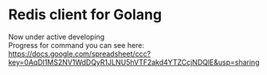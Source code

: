 Redis client for Golang
=====

Now under active developing  
Progress for command you can see here: https://docs.google.com/spreadsheet/ccc?key=0AqDl1MS2NV1WdDQyR1JLNU5hVTF2akd4YTZCcjNDQlE&usp=sharing
